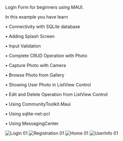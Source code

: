 Login Form for beginners using MAUI.

In this example you have learn 

•	Connectivity with SQLite database 

•	Adding Splash Screen

•	Input Validation 

•	Complete CRUD Operation with Photo

•	Capture Photo with Camera

•	Browse Photo from Gallery

•	Showing User Photo in ListView Control

•	Edit and Delete Operation from ListView Control

•	Using CommunityToolkit.Maui

•	Using sqlite-net-pcl

•	Using MessagingCenter

![Login 01](https://github.com/HasanSoherwardi/MauiLocalDBLogin/assets/50473952/e5e4d0e1-b4c4-4e4c-aa9c-b2e186e0fc9c)
![Registration 01](https://github.com/HasanSoherwardi/MauiLocalDBLogin/assets/50473952/f24cf080-a173-43cd-9af3-5fc8d3e7ceea)
![Home 01](https://github.com/HasanSoherwardi/MauiLocalDBLogin/assets/50473952/6fe1a50a-a256-464f-a212-5a01d8212a4a)
![UserInfo 01](https://github.com/HasanSoherwardi/MauiLocalDBLogin/assets/50473952/f86323ff-6fb6-4cf9-95dd-9f549bfdd98a)




